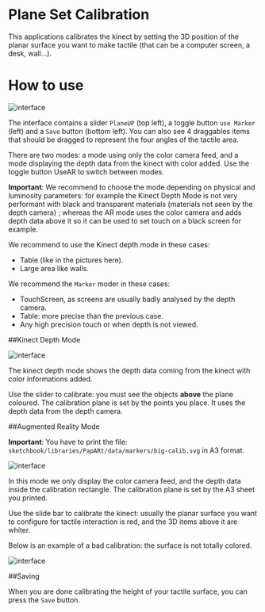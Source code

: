 # Plane Set Calibration

This applications calibrates the kinect by setting the 3D position of the planar surface you want to make tactile (that can be a computer screen, a desk, wall...).

# How to use
![interface](https://github.com/potioc/Papart-examples/blob/master/papart/DepthCamera/calibration/PlaneSetCalibration/planesetcalibration_interface.png)


The interface contains a slider `PlaneUP` (top left), a toggle button `use Marker` (left) and a `Save` button (bottom left).
You can also see 4 draggables items that should be dragged to represent the four angles of the tactile area.

There are two modes: a mode using only the color camera feed, and a mode displaying the depth data from the kinect with color added. Use the toggle button UseAR to switch between modes.

**Important**: We recommend to choose the mode depending on physical and luminosity parameters: for example the Kinect Depth Mode is not very performant with black and transparent materials (materials not seen by the depth camera) ; whereas the AR mode uses the color camera and adds depth data above it so it can be used to set touch on a black screen for example.

We recommend to use the Kinect depth mode in these cases:
* Table (like in the pictures here). 
* Large area like walls. 

We recommend the `Marker` moder in these cases:
* TouchScreen, as screens are usually badly analysed by the depth camera.
* Table: more precise than the previous case. 
* Any high precision touch or when depth is not viewed. 


##Kinect Depth Mode

![interface](https://github.com/potioc/Papart-examples/blob/master/papart-examples/calibration/PlaneSetCalibration/planesetcalibration_depth.png)

The kinect depth mode shows the depth data coming from the kinect with color informations added.

Use the slider to calibrate: you must see the objects **above** the plane coloured. 
The calibration plane is set by the points you place. It uses the depth data from the depth camera. 

##Augmented Reality Mode 

**Important**: You have to print the file: `sketchbook/libraries/PapARt/data/markers/big-calib.svg` in A3 format.

![interface](https://github.com/potioc/Papart-examples/blob/master/papart-examples/calibration/PlaneSetCalibration/planesetcalibration_ar.png)

In this mode we only display the color camera feed, and the depth data inside the calibration rectangle. 
The calibration plane is set by the A3 sheet you printed. 

Use the slide bar to calibrate the kinect: usually the planar surface you want to configure for tactile interaction is red, and the 3D items above it are whiter. 


Below is an example of a bad calibration: the surface is not totally colored. 

![interface](https://github.com/potioc/Papart-examples/blob/master/papart-examples/calibration/PlaneSetCalibration/planesetcalibration_ar_bad.png)


##Saving

When you are done calibrating the height of your tactile surface, you can press the `Save` button.

